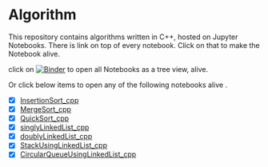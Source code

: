 # Algorithm
This repository contains  algorithms written in C++, hosted on  Jupyter Notebooks. There is link on top of every notebook. Click on that to make the Notebook alive.

click on [![Binder](https://mybinder.org/badge_logo.svg)](https://mybinder.org/v2/gh/abhiyantaabhishek/algorithm/master) to open all Notebooks  as a tree view, alive. 

Or click below items to open any of the following notebooks alive .  
- [x] [InsertionSort_cpp](https://mybinder.org/v2/gh/abhiyantaabhishek/algorithm/master?filepath=InsertionSort_cpp.ipynb)  
- [x] [MergeSort_cpp](https://mybinder.org/v2/gh/abhiyantaabhishek/algorithm/master?filepath=MergeSort_cpp.ipynb)  
- [x] [QuickSort_cpp](https://mybinder.org/v2/gh/abhiyantaabhishek/algorithm/master?filepath=QuickSort_cpp.ipynb)
- [x] [singlyLinkedList_cpp](https://mybinder.org/v2/gh/abhiyantaabhishek/algorithm/master?filepath=singlyLinkedList_cpp.ipynb)
- [x] [doublyLinkedList_cpp](https://mybinder.org/v2/gh/abhiyantaabhishek/algorithm/master?filepath=doublyLinkedList_cpp.ipynb)
- [x] [StackUsingLinkedList_cpp](https://mybinder.org/v2/gh/abhiyantaabhishek/algorithm/master?filepath=StackUsingLinkedList_cpp.ipynb)
- [x] [CircularQueueUsingLinkedList_cpp](https://mybinder.org/v2/gh/abhiyantaabhishek/algorithm/master?filepath=CircularQueueUsingLinkedList_cpp.ipynb)
